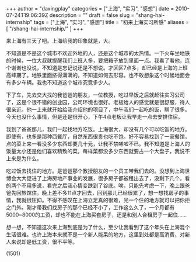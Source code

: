 +++
author = "daxingplay"
categories = ["上海", "实习", "感想"]
date = 2010-07-24T19:06:39Z
description = ""
draft = false
slug = "shang-hai-internship"
tags = ["上海", "实习", "感想"]
title = "初来上海实习所感"
aliases = [
    "/shang-hai-internship/"
]
+++


来上海有三天了吧。上海给我的印象就是，大。

不知道是不是这个城市不欢迎外地的人，还是这个城市的太热情。一下火车坐地铁的时候，一位大叔就提醒我们上班人多，要把箱子放到里面一点。我看了看他，连个谢谢也没说，不知道是忘记说还是不想说。才区区7点多，却已经是上海的上班高峰期了。地铁里面挤得满满的，不知道如何去形容。也不敢想象这个时候地面会有多少车辆。我也不知道这个城市究竟多少人。

下了车，先去交大找的我爸爸的朋友，一位教授，吃过早饭之后就赶往实习公司了，这是个很不错的创业园，公司环境也很好。老板给人的感觉就是很舒服，待人很亲近。他一上来就开始给我介绍他的项目了，中午我们一起吃的饭，聊了很多。今天也没什么事情，但是还是很开心，下午4点老板让我早走一点去安排住宿。

我到了爸爸那儿，我们一起找地方吃饭。上海很大，却没有几个可以吃饭的地方。即使有，也多是那种西餐厅，自然东西很贵也吃不饱。好不容易找到了一家餐馆，点的菜上来一看没多少东西却要几十元，让我不禁唏嘘不已。我不知道是上海人的饭量太小还是他们喜欢精致的菜，每样菜都没多少东西就要占一个大盘子，我说不上来是为什么。

吃过饭去找住的地方。是爸爸那个教授朋友的一个员工带我们去的。没想到上海世博会大大促进了上海房地产事业的发展，很多房子都被租出去了，没剩下几个。看的两个不用多说，看完之后我心情变跌到了谷底。唉，只能先考虑一下，晚上跟爸爸先回旅馆住。晚上差不多11点才回去，回到那儿已经很累了，想一想找房子的事情，我就很压抑。不得不感叹在上海立足真的很难，光一个住的地方就可以把你拒之门外。刚才带我们找房子的那个已经不小了，工作这么久了，一个月都有5000~8000的工资，却也不能在上海买套房子，还是和别人合租房子一起住……

想一想，不知道这次来上海到底是为了什么，至少让我看到了这个年头在上海混个生活很难。也许上海本来就不是一个新人能呆的地方，这里到处都是高消费，对新人来说却是低工资，很不平等。

 (1501)


